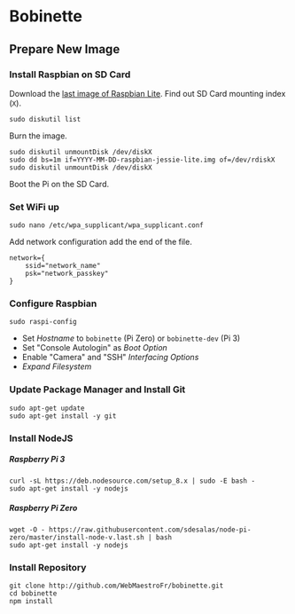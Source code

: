 # Bobinette

## Prepare New Image

### Install Raspbian on SD Card
Download the [last image of Raspbian Lite](https://downloads.raspberrypi.org/raspbian_lite_latest).
Find out SD Card mounting index (`X`).
```
sudo diskutil list
```
Burn the image.
```
sudo diskutil unmountDisk /dev/diskX
sudo dd bs=1m if=YYYY-MM-DD-raspbian-jessie-lite.img of=/dev/rdiskX
sudo diskutil unmountDisk /dev/diskX
```
Boot the Pi on the SD Card.

### Set WiFi up
```
sudo nano /etc/wpa_supplicant/wpa_supplicant.conf
```
Add network configuration add the end of the file.
```
network={
    ssid="network_name"
    psk="network_passkey"
}
```

### Configure Raspbian
```
sudo raspi-config
```
* Set _Hostname_ to `bobinette` (Pi Zero) or `bobinette-dev` (Pi 3)
* Set "Console Autologin" as _Boot Option_
* Enable "Camera" and "SSH" _Interfacing Options_
* _Expand Filesystem_

### Update Package Manager and Install Git
```
sudo apt-get update
sudo apt-get install -y git
```

### Install NodeJS
##### Raspberry Pi 3
```
curl -sL https://deb.nodesource.com/setup_8.x | sudo -E bash -
sudo apt-get install -y nodejs
```
##### Raspberry Pi Zero
```
wget -O - https://raw.githubusercontent.com/sdesalas/node-pi-zero/master/install-node-v.last.sh | bash
sudo apt-get install -y nodejs
```

### Install Repository
```
git clone http://github.com/WebMaestroFr/bobinette.git
cd bobinette
npm install
```